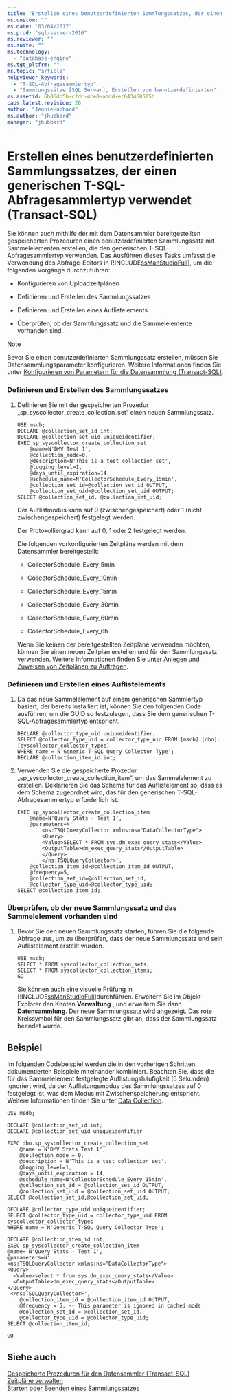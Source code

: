 ```yaml
---
title: "Erstellen eines benutzerdefinierten Sammlungssatzes, der einen generischen T-SQL-Abfragesammlertyp verwendet (Transact-SQL) | Microsoft Docs"
ms.custom: ""
ms.date: "03/04/2017"
ms.prod: "sql-server-2016"
ms.reviewer: ""
ms.suite: ""
ms.technology: 
  - "database-engine"
ms.tgt_pltfrm: ""
ms.topic: "article"
helpviewer_keywords: 
  - "T-SQL-Abfragesammlertyp"
  - "Sammlungssätze [SQL Server], Erstellen von benutzerdefinierten"
ms.assetid: 6b06db5b-cfdc-4ce0-addd-ec643460605b
caps.latest.revision: 26
author: "JennieHubbard"
ms.author: "jhubbard"
manager: "jhubbard"
---
```

# Erstellen eines benutzerdefinierten Sammlungssatzes, der einen generischen T-SQL-Abfragesammlertyp verwendet (Transact-SQL)
  Sie können auch mithilfe der mit dem Datensammler bereitgestellten gespeicherten Prozeduren einen benutzerdefinierten Sammlungssatz mit Sammelelementen erstellen, die den generischen T-SQL-Abfragesammlertyp verwenden. Das Ausführen dieses Tasks umfasst die Verwendung des Abfrage-Editors in [!INCLUDE[ssManStudioFull](../../includes/ssmanstudiofull-md.md)], um die folgenden Vorgänge durchzuführen:  
  
-   Konfigurieren von Uploadzeitplänen  
  
-   Definieren und Erstellen des Sammlungssatzes  
  
-   Definieren und Erstellen eines Auflistelements  
  
-   Überprüfen, ob der Sammlungssatz und die Sammelelemente vorhanden sind.  
  
> [!NOTE]  
>  Bevor Sie einen benutzerdefinierten Sammlungssatz erstellen, müssen Sie Datensammlungsparameter konfigurieren. Weitere Informationen finden Sie unter [Konfigurieren von Parametern für die Datensammlung &#40;Transact-SQL&#41;](../../relational-databases/data-collection/configure-data-collection-parameters-transact-sql.md).  
  
### Definieren und Erstellen des Sammlungssatzes  
  
1.  Definieren Sie mit der gespeicherten Prozedur „sp_syscollector_create_collection_set“ einen neuen Sammlungssatz.  
  
    ```  
    USE msdb;  
    DECLARE @collection_set_id int;  
    DECLARE @collection_set_uid uniqueidentifier;  
    EXEC sp_syscollector_create_collection_set   
        @name=N'DMV Test 1',   
        @collection_mode=0,   
        @description=N'This is a test collection set',   
        @logging_level=1,   
        @days_until_expiration=14,   
        @schedule_name=N'CollectorSchedule_Every_15min',   
        @collection_set_id=@collection_set_id OUTPUT,   
        @collection_set_uid=@collection_set_uid OUTPUT;  
    SELECT @collection_set_id, @collection_set_uid;  
    ```  
  
     Der Auflistmodus kann auf 0 (zwischengespeichert) oder 1 (nicht zwischengespeichert) festgelegt werden.  
  
     Der Protokolliergrad kann auf 0, 1 oder 2 festgelegt werden.  
  
     Die folgenden vorkonfigurierten Zeitpläne werden mit dem Datensammler bereitgestellt:  
  
    -   CollectorSchedule_Every_5min  
  
    -   CollectorSchedule_Every_10min  
  
    -   CollectorSchedule_Every_15min  
  
    -   CollectorSchedule_Every_30min  
  
    -   CollectorSchedule_Every_60min  
  
    -   CollectorSchedule_Every_6h  
  
     Wenn Sie keinen der bereitgestellten Zeitpläne verwenden möchten, können Sie einen neuen Zeitplan erstellen und für den Sammlungssatz verwenden. Weitere Informationen finden Sie unter [Anlegen und Zuweisen von Zeitplänen zu Aufträgen](../../ssms/agent/create-and-attach-schedules-to-jobs.md).  
  
### Definieren und Erstellen eines Auflistelements  
  
1.  Da das neue Sammelelement auf einem generischen Sammlertyp basiert, der bereits installiert ist, können Sie den folgenden Code ausführen, um die GUID so festzulegen, dass Sie dem generischen T-SQL-Abfragesammlertyp entspricht.  
  
    ```tsql  
    DECLARE @collector_type_uid uniqueidentifier;  
    SELECT @collector_type_uid = collector_type_uid FROM [msdb].[dbo].[syscollector_collector_types]   
    WHERE name = N'Generic T-SQL Query Collector Type';  
    DECLARE @collection_item_id int;  
    ```  
  
2.  Verwenden Sie die gespeicherte Prozedur „sp_syscollector_create_collection_item“, um das Sammelelement zu erstellen. Deklarieren Sie das Schema für das Auflistelement so, dass es dem Schema zugeordnet wird, das für den generischen T-SQL-Abfragesammlertyp erforderlich ist.  
  
    ```tsql  
    EXEC sp_syscollector_create_collection_item   
        @name=N'Query Stats - Test 1',   
        @parameters=N'  
            <ns:TSQLQueryCollector xmlns:ns="DataCollectorType">  
            <Query>  
            <Value>SELECT * FROM sys.dm_exec_query_stats</Value>  
            <OutputTable>dm_exec_query_stats</OutputTable>  
            </Query>  
            </ns:TSQLQueryCollector>',   
        @collection_item_id=@collection_item_id OUTPUT,   
        @frequency=5,   
        @collection_set_id=@collection_set_id,   
        @collector_type_uid=@collector_type_uid;  
    SELECT @collection_item_id;  
    ```  
  
### Überprüfen, ob der neue Sammlungssatz und das Sammelelement vorhanden sind  
  
1.  Bevor Sie den neuen Sammlungssatz starten, führen Sie die folgende Abfrage aus, um zu überprüfen, dass der neue Sammlungssatz und sein Auflistelement erstellt wurden.  
  
    ```tsql  
    USE msdb;  
    SELECT * FROM syscollector_collection_sets;  
    SELECT * FROM syscollector_collection_items;  
    GO  
    ```  
  
     Sie können auch eine visuelle Prüfung in [!INCLUDE[ssManStudioFull](../../includes/ssmanstudiofull-md.md)]durchführen. Erweitern Sie im Objekt-Explorer den Knoten **Verwaltung** , und erweitern Sie dann **Datensammlung**. Der neue Sammlungssatz wird angezeigt. Das rote Kreissymbol für den Sammlungssatz gibt an, dass der Sammlungssatz beendet wurde.  
  
## Beispiel  
 Im folgenden Codebeispiel werden die in den vorherigen Schritten dokumentierten Beispiele miteinander kombiniert. Beachten Sie, dass die für das Sammelelement festgelegte Auflistungshäufigkeit (5 Sekunden) ignoriert wird, da der Auflistungsmodus des Sammlungssatzes auf 0 festgelegt ist, was dem Modus mit Zwischenspeicherung entspricht. Weitere Informationen finden Sie unter [Data Collection](../../relational-databases/data-collection/data-collection.md).  
  
```tsql  
USE msdb;  
  
DECLARE @collection_set_id int;  
DECLARE @collection_set_uid uniqueidentifier  
  
EXEC dbo.sp_syscollector_create_collection_set  
    @name = N'DMV Stats Test 1',  
    @collection_mode = 0,  
    @description = N'This is a test collection set',  
    @logging_level=1,  
    @days_until_expiration = 14,  
    @schedule_name=N'CollectorSchedule_Every_15min',  
    @collection_set_id = @collection_set_id OUTPUT,  
    @collection_set_uid = @collection_set_uid OUTPUT;  
SELECT @collection_set_id,@collection_set_uid;  
  
DECLARE @collector_type_uid uniqueidentifier;  
SELECT @collector_type_uid = collector_type_uid FROM syscollector_collector_types   
WHERE name = N'Generic T-SQL Query Collector Type';  
  
DECLARE @collection_item_id int;  
EXEC sp_syscollector_create_collection_item  
@name= N'Query Stats - Test 1',  
@parameters=N'  
<ns:TSQLQueryCollector xmlns:ns="DataCollectorType">  
<Query>  
  <Value>select * from sys.dm_exec_query_stats</Value>  
  <OutputTable>dm_exec_query_stats</OutputTable>  
</Query>  
 </ns:TSQLQueryCollector>',  
    @collection_item_id = @collection_item_id OUTPUT,  
    @frequency = 5, -- This parameter is ignored in cached mode  
    @collection_set_id = @collection_set_id,  
    @collector_type_uid = @collector_type_uid;  
SELECT @collection_item_id;  
  
GO  
```  
  
## Siehe auch  
 [Gespeicherte Prozeduren für den Datensammler &#40;Transact-SQL&#41;](../../relational-databases/system-stored-procedures/data-collector-stored-procedures-transact-sql.md)   
 [Zeitpläne verwalten](../../ssms/agent/manage-schedules.md)   
 [Starten oder Beenden eines Sammlungssatzes](../../relational-databases/data-collection/start-or-stop-a-collection-set.md)  
  
  